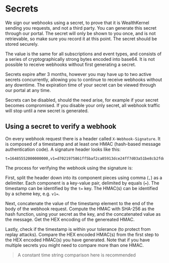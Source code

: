 # Secrets

We sign our webhooks using a secret, to prove that it is WealthKernel sending you requests, and not a third party. You can generate this secret through our portal. The secret will only be shown to you once, and is not retrievable, so make sure you record it at this point. The secret should be stored securely.

The value is the same for all subscriptions and event types, and consists of a series of cryptographically strong bytes encoded into base64. It is not possible to receive webhooks without first generating a secret.

Secrets expire after 3 months, however you may have up to two active secrets concurrently, allowing you to continue to receive webhooks without any downtime. The expiration time of your secret can be viewed through our portal at any time.

Secrets can be disabled, should the need arise, for example if your secret becomes compromised. If you disable your only secret, all webhook traffic will stop until a new secret is generated.

## Using a secret to verify a webhook

On every webhook request there is a header called `X-Webhook-Signature`. It is composed of a timestamp and at least one HMAC (hash-based message authentication code). A signature header looks like this:
```
t=16485552000000000,v1=d7021975861ff5baf2ca05913dce24ff7d03a51be8cb2fdd11c2e761b95650c4,v1=6a4c3ab16a3c8327c52408be0f006b5f5b71f5c11847cd055824ce90f6370c1f
```

The process for verifying the webhook using the signature is:

First, split the header down into its component pieces using comma (`,`) as a delimiter. Each component is a key-value pair, delimited by equals (`=`). The timestamp can be identified by the `t=` key. The HMAC(s) can be identified by a scheme key, e.g. `v1=`.

Next, concatenate the value of the timestamp element to the end of the body of the webhook request. Compute the HMAC with SHA-256 as the hash function, using your secret as the key, and the concatenated value as the message. Get the HEX encoding of the genereated HMAC.

Lastly, check if the timestamp is within your tolerance (to protect from replay attacks). Compare the HEX encoded HMAC(s) from the first step to the HEX encoded HMAC(s) you have generated. Note that if you have multiple secrets you might need to compare more than one HMAC.

<!-- theme: info -->
> A constant time string comparison here is recommended